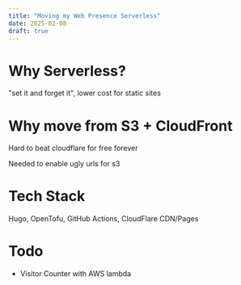 ```yaml
---
title: "Moving my Web Presence Serverless"
date: 2025-02-08
draft: true
---
```


# Why Serverless?

"set it and forget it", lower cost for static sites

# Why move from S3 + CloudFront

Hard to beat cloudflare for free forever

Needed to enable ugly urls for s3

# Tech Stack

Hugo, OpenTofu, GitHub Actions, CloudFlare CDN/Pages

# Todo

* Visitor Counter with AWS lambda
